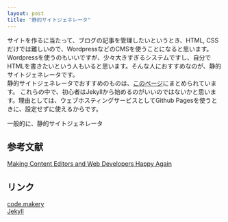 ```yaml
---
layout: post
title: "静的サイトジェネレータ"
---
```

サイトを作るに当たって、ブログの記事を管理したいというとき、HTML, CSSだけでは難しいので、WordpressなどのCMSを使うことになると思います。
Wordpressを使うのもいいですが、少々大きすぎるシステムですし、自分でHTMLを書きたいという人もいると思います。そんな人におすすめなのが、静的サイトジェネレータです。　<br>
静的サイトジェネレータでおすすめのものは、<a href="https://www.staticgen.com/">このページ</a>にまとめられています。
これらの中で、初心者はJekyllから始めるのがいいのではないかと思います。理由としては、ウェブホスティングサービスとしてGithub Pagesを使うときに、設定せずに使えるからです。

一般的に、静的サイトジェネレータ

## 参考文献
<a href="https://code.makery.ch/blog/making-content-editors-and-web-developers-happy/">Making Content Editors and Web Developers Happy Again</a>
## リンク
<a href="https://code.makery.ch/">code.makery</a><br>
<a href="https://jekyllrb.com/">Jekyll</a>
